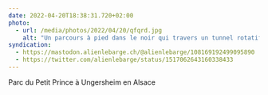 ```yaml
---
date: 2022-04-20T18:38:31.720+02:00
photo:
  - url: /media/photos/2022/04/20/qfqrd.jpg
    alt: "Un parcours à pied dans le noir qui travers un tunnel rotatif qui simule un effet de tourner sur soi-même "
syndication:
  - https://mastodon.alienlebarge.ch/@alienlebarge/108169192499095890
  - https://twitter.com/alienlebarge/status/1517062643160338433
---
```

Parc du Petit Prince à Ungersheim en Alsace
